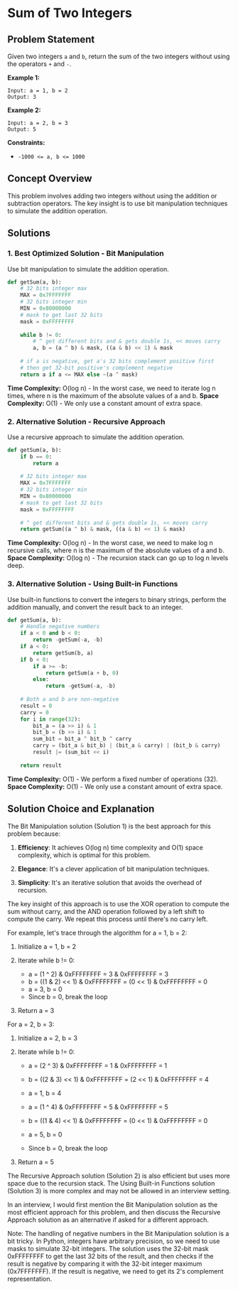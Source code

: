 # Sum of Two Integers

## Problem Statement

Given two integers `a` and `b`, return the sum of the two integers without using the operators `+` and `-`.

**Example 1:**
```
Input: a = 1, b = 2
Output: 3
```

**Example 2:**
```
Input: a = 2, b = 3
Output: 5
```

**Constraints:**
- `-1000 <= a, b <= 1000`

## Concept Overview

This problem involves adding two integers without using the addition or subtraction operators. The key insight is to use bit manipulation techniques to simulate the addition operation.

## Solutions

### 1. Best Optimized Solution - Bit Manipulation

Use bit manipulation to simulate the addition operation.

```python
def getSum(a, b):
    # 32 bits integer max
    MAX = 0x7FFFFFFF
    # 32 bits integer min
    MIN = 0x80000000
    # mask to get last 32 bits
    mask = 0xFFFFFFFF
    
    while b != 0:
        # ^ get different bits and & gets double 1s, << moves carry
        a, b = (a ^ b) & mask, ((a & b) << 1) & mask
    
    # if a is negative, get a's 32 bits complement positive first
    # then get 32-bit positive's complement negative
    return a if a <= MAX else ~(a ^ mask)
```

**Time Complexity:** O(log n) - In the worst case, we need to iterate log n times, where n is the maximum of the absolute values of a and b.
**Space Complexity:** O(1) - We only use a constant amount of extra space.

### 2. Alternative Solution - Recursive Approach

Use a recursive approach to simulate the addition operation.

```python
def getSum(a, b):
    if b == 0:
        return a
    
    # 32 bits integer max
    MAX = 0x7FFFFFFF
    # 32 bits integer min
    MIN = 0x80000000
    # mask to get last 32 bits
    mask = 0xFFFFFFFF
    
    # ^ get different bits and & gets double 1s, << moves carry
    return getSum((a ^ b) & mask, ((a & b) << 1) & mask)
```

**Time Complexity:** O(log n) - In the worst case, we need to make log n recursive calls, where n is the maximum of the absolute values of a and b.
**Space Complexity:** O(log n) - The recursion stack can go up to log n levels deep.

### 3. Alternative Solution - Using Built-in Functions

Use built-in functions to convert the integers to binary strings, perform the addition manually, and convert the result back to an integer.

```python
def getSum(a, b):
    # Handle negative numbers
    if a < 0 and b < 0:
        return -getSum(-a, -b)
    if a < 0:
        return getSum(b, a)
    if b < 0:
        if a >= -b:
            return getSum(a + b, 0)
        else:
            return -getSum(-a, -b)
    
    # Both a and b are non-negative
    result = 0
    carry = 0
    for i in range(32):
        bit_a = (a >> i) & 1
        bit_b = (b >> i) & 1
        sum_bit = bit_a ^ bit_b ^ carry
        carry = (bit_a & bit_b) | (bit_a & carry) | (bit_b & carry)
        result |= (sum_bit << i)
    
    return result
```

**Time Complexity:** O(1) - We perform a fixed number of operations (32).
**Space Complexity:** O(1) - We only use a constant amount of extra space.

## Solution Choice and Explanation

The Bit Manipulation solution (Solution 1) is the best approach for this problem because:

1. **Efficiency**: It achieves O(log n) time complexity and O(1) space complexity, which is optimal for this problem.

2. **Elegance**: It's a clever application of bit manipulation techniques.

3. **Simplicity**: It's an iterative solution that avoids the overhead of recursion.

The key insight of this approach is to use the XOR operation to compute the sum without carry, and the AND operation followed by a left shift to compute the carry. We repeat this process until there's no carry left.

For example, let's trace through the algorithm for a = 1, b = 2:

1. Initialize a = 1, b = 2

2. Iterate while b != 0:
   - a = (1 ^ 2) & 0xFFFFFFFF = 3 & 0xFFFFFFFF = 3
   - b = ((1 & 2) << 1) & 0xFFFFFFFF = (0 << 1) & 0xFFFFFFFF = 0
   - a = 3, b = 0
   - Since b = 0, break the loop

3. Return a = 3

For a = 2, b = 3:

1. Initialize a = 2, b = 3

2. Iterate while b != 0:
   - a = (2 ^ 3) & 0xFFFFFFFF = 1 & 0xFFFFFFFF = 1
   - b = ((2 & 3) << 1) & 0xFFFFFFFF = (2 << 1) & 0xFFFFFFFF = 4
   - a = 1, b = 4
   
   - a = (1 ^ 4) & 0xFFFFFFFF = 5 & 0xFFFFFFFF = 5
   - b = ((1 & 4) << 1) & 0xFFFFFFFF = (0 << 1) & 0xFFFFFFFF = 0
   - a = 5, b = 0
   - Since b = 0, break the loop

3. Return a = 5

The Recursive Approach solution (Solution 2) is also efficient but uses more space due to the recursion stack. The Using Built-in Functions solution (Solution 3) is more complex and may not be allowed in an interview setting.

In an interview, I would first mention the Bit Manipulation solution as the most efficient approach for this problem, and then discuss the Recursive Approach solution as an alternative if asked for a different approach.

Note: The handling of negative numbers in the Bit Manipulation solution is a bit tricky. In Python, integers have arbitrary precision, so we need to use masks to simulate 32-bit integers. The solution uses the 32-bit mask 0xFFFFFFFF to get the last 32 bits of the result, and then checks if the result is negative by comparing it with the 32-bit integer maximum (0x7FFFFFFF). If the result is negative, we need to get its 2's complement representation.
